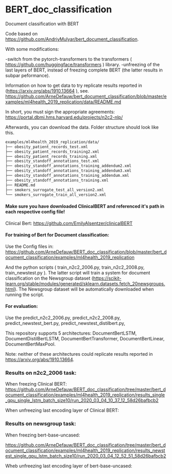 # BERT_doc_classification
Document classification with BERT

Code based on https://github.com/AndriyMulyar/bert_document_classification.

With some modifications:

-switch from the pytorch-transformers to the transformers ( https://github.com/huggingface/transformers ) library.
-unfreezing of the last layers of BERT, instead of freezing complete BERT (the latter results in subpar peformance).


Information on how to get data to try replicate results reported in (https://arxiv.org/abs/1910.13664 ), see. 
https://github.com/ArneDefauw/bert_document_classification/blob/master/examples/ml4health_2019_replication/data/README.md

In short, you must sign the appropriate agreements:
https://portal.dbmi.hms.harvard.edu/projects/n2c2-nlp/

Afterwards, you can download the data. Folder structure should look like this.



```bash
examples/ml4health_2019_replication/data/
├── obesity_patient_records_test.xml
├── obesity_patient_records_training2.xml
├── obesity_patient_records_training.xml
├── obesity_standoff_annotations_test.xml
├── obesity_standoff_annotations_training_addendum2.xml
├── obesity_standoff_annotations_training_addendum3.xml
├── obesity_standoff_annotations_training_addendum.xml
├── obesity_standoff_annotations_training.xml
├── README.md
├── smokers_surrogate_test_all_version2.xml
└── smokers_surrogate_train_all_version2.xml

```


#### Make sure you have downloaded ClinicalBERT and referenced it's path in each respective config file!
Clinical Bert: https://github.com/EmilyAlsentzer/clinicalBERT


#### For training of Bert for Document classification: 

Use the Config files in:
https://github.com/ArneDefauw/BERT_doc_classification/blob/master/bert_document_classification/examples/ml4health_2019_replication

And the python scripts ( 	train_n2c2_2006.py, train_n2c2_2008.py, train_newstest.py ). The latter script will train a system for document classification on the Newsgroup dataset (https://scikit-learn.org/stable/modules/generated/sklearn.datasets.fetch_20newsgroups.html). The Newsgroup dataset will be automatically downloaded when running the script. 


#### For evaluation:

Use the predict_n2c2_2006.py, predict_n2c2_2008.py, predict_newstest_bert.py, predict_newstest_distilbert.py,


This repository supports 5 architectures: DocumentBertLSTM, DocumentDistilBertLSTM, DocumentBertTransformer, DocumentBertLinear, DocumentBertMaxPool. 

Note: neither of these architectures could replicate results reported in https://arxiv.org/abs/1910.13664.

### Results on n2c2_2006 task:

When freezing Clinical BERT:
https://github.com/ArneDefauw/BERT_doc_classification/tree/master/bert_document_classification/examples/ml4health_2019_replication/results_single_gpu_single_lstm_batch_size10/run_2020_03_04_10_37_12_58d26bafbcb2

When unfreezing last encoding layer of Clinical BERT:


### Results on newsgroup task:

When freezing bert-base-uncased:

https://github.com/ArneDefauw/BERT_doc_classification/tree/master/bert_document_classification/examples/ml4health_2019_replication/results_newstest_single_gpu_lstm_batch_size10/run_2020_03_04_12_52_51_58d26bafbcb2

Wheb unfreezing last encoding layer of bert-base-uncased:

